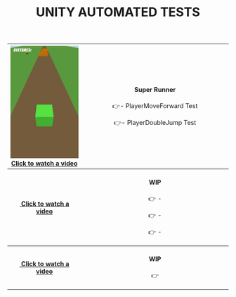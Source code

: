<div align="center">
  <!-- MAIN HEAD -->
  <h1>UNITY AUTOMATED TESTS<br /></h1>
  <h4><br /> </h4>
  <!-- Content -->
  <table>
    <tbody align="center">
      <tr>
        <!-- column 1 -->
        <th width="350px"> 
          <a href="https://youtube.com/shorts/2SYEPJHHiXg">
            <img src="Tests/Unity/SuperRunner/sr.png">
            Click to watch a video
          </a>
        </th>
        <!-- column 2 -->
        <td width="650px">
          <h4>Super Runner</h4>
          <p>👉- PlayerMoveForward Test</p>
          <p>👉- PlayerDoubleJump Test</p>
        </td>
      </tr>
    </tbody>
    <tbody align="center">
      <tr>
        <!-- column 1 -->
        <th width="350px"> 
          <a href="">
            <img src="">
            Click to watch a video
          </a>
        </th>
        <!-- column 2 -->
        <td width="650px">
          <h4>WIP</h4>
          <p>👉 - </p>
          <p>👉 - </p>
          <p>👉 - </p>
        </td>
      </tr>
    </tbody>
     <tbody align="center">
      <tr>
        <!-- column 1 -->
        <th width="350px"> 
          <a href="">
            <img src="">
            Click to watch a video
          </a>
        </th>
        <!-- column 2 -->
        <td width="650px">
          <h4>WIP</h4>
          <p>👉</p>
        </td>
      </tr>
     </tbody>
  </table>
</div>

